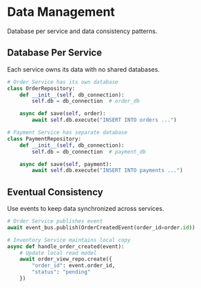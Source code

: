 # Data Management

Database per service and data consistency patterns.

## Database Per Service

Each service owns its data with no shared databases.

```python
# Order Service has its own database
class OrderRepository:
    def __init__(self, db_connection):
        self.db = db_connection  # order_db

    async def save(self, order):
        await self.db.execute("INSERT INTO orders ...")

# Payment Service has separate database
class PaymentRepository:
    def __init__(self, db_connection):
        self.db = db_connection  # payment_db

    async def save(self, payment):
        await self.db.execute("INSERT INTO payments ...")
```

## Eventual Consistency

Use events to keep data synchronized across services.

```python
# Order Service publishes event
await event_bus.publish(OrderCreatedEvent(order_id=order.id))

# Inventory Service maintains local copy
async def handle_order_created(event):
    # Update local read model
    await order_view_repo.create({
        "order_id": event.order_id,
        "status": "pending"
    })
```
